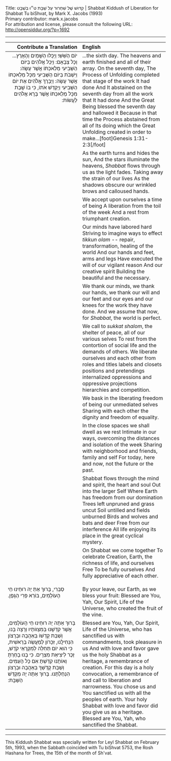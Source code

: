 <html>
<head></head>
<body>
Title: קִדּוּשׁ שֶׁל שִׁחְרוּר עַל שַׁבָּת ט״וּ בִּשְׁבָט | Shabbat Kiddush of Liberation for Shabbat Tu biShvat, by Mark X. Jacobs (1993)<br />
Primary contributor: mark.x.jacobs<br />
For attribution and license, please consult the following URL: <a href="http://opensiddur.org/?p=1692">http://opensiddur.org/?p=1692</a>
<p />
<hr />

<table style="margin-left: auto;margin-right: auto;" class="draggable">
<thead><tr><th id="x" style="text-align: right;">Contribute a Translation</th><th style="text-align: left;">English</th></tr></thead>
<tbody>
<tr><td style="vertical-align:top;" width="46%">
<div class="liturgy" style="text-align: right;"><span lang="he">
...‎‏‏‏‎‎‎‎יוֹם הַשִּׁשִּׁי׃
וַיְכֻלּוּ הַשָּׁמַיִם וְהָאָרֶץ וְכָל צְבָאָם:‏
 וַיְכַל אֱלֹהִים בַּיּוֹם הַשְּׁבִיעִי מְלַאכְתּוֹ אֲשֶׁר עָשָׂה:‏
 וַיִּשְׁבֹּת בַּיּוֹם הַשְּׁבִיעִי מִכָּל מְלַאכְתּוֹ אֲשֶׁר עָשָׂה:‏
 וַיְבָרֶךְ אֱלֹהִים אֶת יוֹם הַשְּׁבִיעִי וַיְקַדֵּשׁ אֹתוֹ,‏
 כִּי בוֹ שָׁבַת מִכָּל מְלַאכְתּוֹ אֲשֶׁר בָּרָא אֱלֹהִים לַעֲשׂוֹת:‏
</span></div>
</td>
 
<td style="vertical-align:top;" width="53%">
<div class="english">
...the sixth day.
The heavens and earth finished and all of their array.
On the seventh day, The Process of Unfolding completed that stage of the work It had done
And It abstained on the seventh day from all the work that It had done
And the Great Being blessed the seventh day and hallowed it
Because in that time the Process abstained from all of Its doing which the Great Unfolding created in order to make...[foot]Genesis 1:31-2:3[/foot]
</div></td>
</tr>


<tr>
<td style="vertical-align:top;" width="46%">
<div class="liturgy"><span lang="he">

</span></div>
</td>
 
<td style="vertical-align:top;" width="53%">
<div class="english">
As the earth turns and hides the sun,
And the stars illuminate the heavens,
<em>Shabbat</em> flows through us as the light fades.
Taking away the strain of our lives
As the shadows obscure our wrinkled brows and calloused hands.
</div></td>
</tr>


<tr>
<td style="vertical-align:top;" width="46%">
<div class="liturgy"><span lang="he">

</span></div>
</td>
 
<td style="vertical-align:top;" width="53%">
<div class="english">
We accept upon ourselves a time of being
A liberation from the toil of the week
And a rest from triumphant creation.
</div></td>
</tr>


<tr>
<td style="vertical-align:top;" width="46%">
<div class="liturgy"><span lang="he">

</span></div>
</td>
 
<td style="vertical-align:top;" width="53%">
<div class="english">
Our minds have labored hard
Striving to imagine ways to effect <em>tikkun olam</em> -- repair, transformation, healing of the world
And our hands and feet, arms and legs
Have executed the will of our vigilant reason
And our creative spirit
Building the beautiful and the necessary.
</div></td>
</tr>


<tr>
<td style="vertical-align:top;" width="46%">
<div class="liturgy"><span lang="he">

</span></div>
</td>
 
<td style="vertical-align:top;" width="53%">
<div class="english">
We thank our minds, 
we thank our hands, 
we thank our will and our feet and our eyes and our knees for the work they have done.
And we assume that now, for <em>Shabbat</em>, the world is perfect.
</div></td>
</tr>


<tr>
<td style="vertical-align:top;" width="46%">
<div class="liturgy"><span lang="he">

</span></div>
</td>
 
<td style="vertical-align:top;" width="53%">
<div class="english">
We call to <em>sukkat shalom</em>, the shelter of peace, all of our various selves
To rest from the contortion of social life and the demands of others.
We liberate ourselves and each other from roles and titles
labels and closets
positions and pretendings
internalized oppressions and oppressive projections
hierarchies and competition.
</div></td>
</tr>


<tr>
<td style="vertical-align:top;" width="46%">
<div class="liturgy"><span lang="he">

</span></div>
</td>
 
<td style="vertical-align:top;" width="53%">
<div class="english">
We bask in the liberating freedom of being our unmediated selves
Sharing with each other the dignity and freedom of equality.
</div></td>
</tr>


<tr>
<td style="vertical-align:top;" width="46%">
<div class="liturgy"><span lang="he">

</span></div>
</td>
 
<td style="vertical-align:top;" width="53%">
<div class="english">
In the close spaces we shall dwell as we rest
Intimate in our ways, overcoming the distances and isolation of the week
Sharing with neighborhood and friends, family and self
For today, here and now, not the future or the past.
</div></td>
</tr>


<tr>
<td style="vertical-align:top;" width="46%">
<div class="liturgy"><span lang="he">

</span></div>
</td>
 
<td style="vertical-align:top;" width="53%">
<div class="english">
Shabbat flows through the mind and spirit, the heart and soul
Out into the larger Self
Where Earth has freedom from our domination
Trees left unpruned and grass uncut
Soil untilled and fields unburned
Birds and wolves and bats and deer
Free from our interference
All life enjoying its place in the great cyclical mystery.
</div></td>
</tr>


<tr>
<td style="vertical-align:top;" width="46%">
<div class="liturgy"><span lang="he">

</span></div>
</td>
 
<td style="vertical-align:top;" width="53%">
<div class="english">
On Shabbat we come together
To celebrate 
Creation, Earth, the richness of life, and ourselves
Free
To be fully ourselves
And fully appreciative of each other.</p>
</div></td>
</tr>


<tr>
<td style="vertical-align:top;" width="46%">
<div class="liturgy"><span lang="he">
סַבְרִי,‏
בָּרוּךְ אַתְּ 
יָהּ רוּחֵינוּ 
חֵי הָעוֹלָמִים, 
בּוֹרֵא פְרִי הַגָּפֶן.‏
</td>
 
<td style="vertical-align:top;" width="53%"><div class="english">
By your leave, our Earth, as we bless your fruit:
Blessed are You, 
Yah, Our Spirit, 
Life of the Universe, 
who created the fruit of the vine.
</div></td>
</tr>


<tr>
<td style="vertical-align:top;" width="46%">
<div class="liturgy"><span lang="he">
בָּרוּךְ אַתָּה 
יָהּ רוּחֵינוּ 
חֵי הָעוֹלָמִים, 
אֲשֶׁר קִדְּשָׁנוּ בְּמִצְווֹתָיו וְרָצָה בָּנוּ,‏
 וְשַׁבַּת קָדְשׁוֹ בְּאַהֲבָה וּבְרָצוֹן הִנְחִילָֽנוּ, זִכָּרוֹן לְמַעֲשֵׂה בְרֵאשִׁית,‏
כִּי הוּא יוֹם תְּחִלָּה לְמִקְרָאֵי קֹדֶשׁ, זֵכֶר לִיצִיאַת מִצְרָיִם.‏
 כִּי בָנוּ בָחַרְתָּ וְאוֹתָנוּ קִדַּשְׁתָּ אִם כָּל הָעַמִּים.‏
 וְשַׁבַּת קָדְשְׁךָ בְּאַהֲבָה וּבְרָצוֹן הִנְחַלְתָּנוּ.‏
 בָּרוּךְ אַתָּה יָהּ מְקַדֵּשׁ הַשַּׁבָּת:‏
</td>
 
<td style="vertical-align:top;" width="53%"><div class="english">
Blessed are You, 
Yah, Our Spirit, 
Life of the Universe, 
who has sanctified us with commandments, took pleasure in us
And with love and favor gave us the holy Shabbat as a heritage, a remembrance of creation.
For this day is a holy convocation, a remembrance of and call to liberation and narrowness.
You chose us and You sanctified us with all the peoples of earth.
Your holy Shabbat with love and favor did you give us as a heritage.
Blessed are You, Yah, who sanctified the Shabbat.
</td></tr>
</tbody></table>

<hr />

This Ḳiddush Shabbat was specially written for Leyl Shabbat on February 5th, 1993, when the Sabbath coincided with Tu biShvat 5753, the Rosh Hashana for Trees, the 15th of the month of Sh'vat.
</body>
</html>